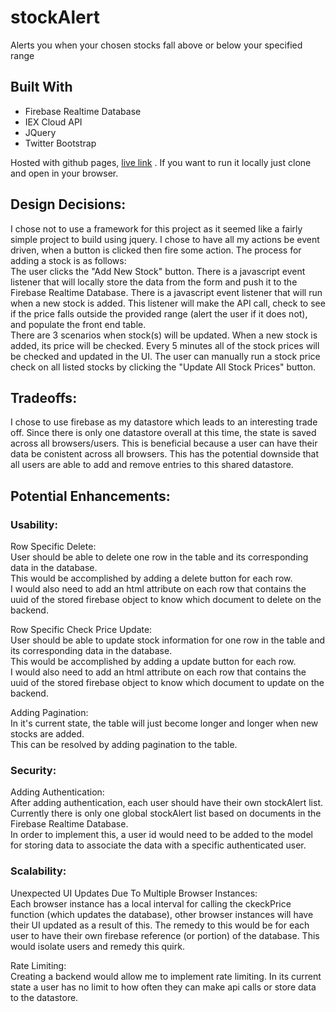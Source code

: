 # stockAlert
Alerts you when your chosen stocks fall above or below your specified range

## Built With
* Firebase Realtime Database
* IEX Cloud API
* JQuery
* Twitter Bootstrap

Hosted with github pages, [live link](https://jordan-carlile.github.io/stockAlert/) . If you want to run it locally just clone and open in your browser.

## Design Decisions:
I chose not to use a framework for this project as it seemed like a fairly simple project to build using jquery.
I chose to have all my actions be event driven, when a button is clicked then fire some action.
The process for adding a stock is as follows:<br/>
The user clicks the "Add New Stock" button. There is a javascript event listener that will locally store the data from the form and push it to the Firebase Realtime Database. There is a javascript event listener that will run when a new stock is added. This listener will make the API call, check to see if the price falls outside the provided range (alert the user if it does not), and populate the front end table.<br/>
There are 3 scenarios when stock(s) will be updated. When a new stock is added, its price will be checked. Every 5 minutes all of the stock prices will be checked and updated in the UI. The user can manually run a stock price check on all listed stocks by clicking the "Update All Stock Prices" button.



## Tradeoffs:
I chose to use firebase as my datastore which leads to an interesting trade off. Since there is only one datastore overall at this time, the state is saved across all browsers/users.
This is beneficial because a user can have their data be conistent across all browsers.
This has the potential downside that all users are able to add and remove entries to this shared datastore.


## Potential Enhancements:

### Usability:
  Row Specific Delete:<br/>
    User should be able to delete one row in the table and its corresponding data in the database.<br/>
      This would be accomplished by adding a delete button for each row.<br/>
      I would also need to add an html attribute on each row that contains the uuid of the stored firebase object to know which document to delete on the backend.<br/>

  Row Specific Check Price Update:<br/>
    User should be able to update stock information for one row in the table and its corresponding data in the database.<br/>
      This would be accomplished by adding a update button for each row.<br/>
      I would also need to add an html attribute on each row that contains the uuid of the stored firebase object to know which document to update on the backend.<br/>
  
  Adding Pagination:<br/>
    In it's current state, the table will just become longer and longer when new stocks are added.<br/>
    This can be resolved by adding pagination to the table.<br/>

### Security:

  Adding Authentication:<br/>
    After adding authentication, each user should have their own stockAlert list. Currently there is only one global stockAlert list based on documents in the Firebase Realtime Database.<br/>
    In order to implement this, a user id would need to be added to the model for storing data to associate the data with a specific authenticated user.<br/>

### Scalability:

  Unexpected UI Updates Due To Multiple Browser Instances:<br/>
    Each browser instance has a local interval for calling the ckeckPrice function (which updates the database), other browser instances will have their UI updated as a result of this. The remedy to this would be for each user to have their own firebase reference (or portion) of the database. This would isolate users and remedy this quirk.

  Rate Limiting:<br/>
    Creating a backend would allow me to implement rate limiting. In its current state a user has no limit to how often they can make api calls or store data to the datastore.
